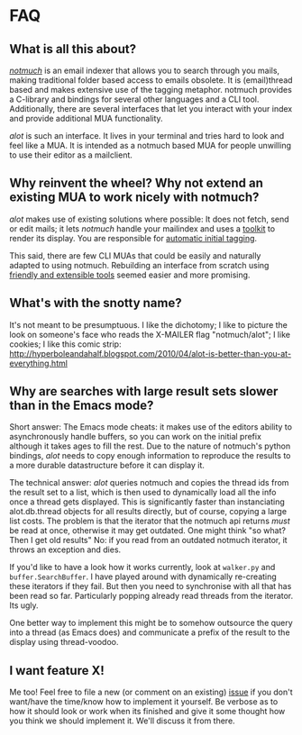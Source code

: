 FAQ
===
What is all this about?
-----------------------
[*notmuch*][notmuch] is an email indexer that allows you to search through you mails,
making traditional folder based access to emails obsolete.
It is (email)thread based and makes extensive use of the tagging metaphor.
notmuch provides a C-library and bindings for several other languages and a CLI tool.
Additionally, there are several interfaces that let you interact with your index
and provide additional MUA functionality.

*alot* is such an interface. It lives in your terminal and tries hard to look
and feel like a MUA. It is intended as a notmuch based MUA for people
unwilling to use their editor as a mailclient.
  
Why reinvent the wheel? Why not extend an existing MUA to work nicely with notmuch?
-----------------------------------------------------------------------------------
*alot* makes use of existing solutions where possible: 
It does not fetch, send or edit mails; it lets *notmuch* handle your mailindex and uses
a [toolkit][toolkit] to render its display. You are responsible for [automatic initial tagging][inittag].

This said, there are few CLI MUAs that could be easily and naturally adapted to using notmuch.
Rebuilding an interface from scratch using [friendly and extensible tools][python] seemed easier
and more promising.

What's with the snotty name?
----------------------------
It's not meant to be presumptuous. I like the dichotomy;
I like to picture the look on someone's face who reads the X-MAILER flag
"notmuch/alot"; I like cookies; I like this comic strip:
http://hyperboleandahalf.blogspot.com/2010/04/alot-is-better-than-you-at-everything.html

Why are searches with large result sets slower than in the Emacs mode?
-----------------------------------------------------
Short answer: The Emacs mode cheats: it makes use of the editors ability to
asynchronously handle buffers, so you can work on the initial prefix although it takes
ages to fill the rest. Due to the nature of notmuch's python bindings,
*alot* needs to copy enough information to reproduce the results to a more durable datastructure
before it can display it.

The technical answer:
*alot* queries notmuch and copies the thread ids from the result set to a list,
which is then used to dynamically load all the info once a thread gets displayed.
This is significantly faster than instanciating alot.db.thread objects for all
results directly, but of course, copying a large list costs.
The problem is that the iterator that the notmuch api returns _must_
be read at once, otherwise it may get outdated.
One might think "so what? Then I get old results" No: if you read from an
outdated notmuch iterator, it throws an exception and dies.

If you'd like to have a look how it works currently, look at `walker.py`
and `buffer.SearchBuffer`.
I have played around with dynamically re-creating these iterators if they fail.
But then you need to synchronise with all that has been read so far. Particularly popping
already read threads from the iterator. Its ugly.

One better way to implement this might be to somehow outsource
the query into a thread (as Emacs does) and communicate a prefix of the result
to the display using thread-voodoo.

I want feature X!
-----------------
Me too! Feel free to file a new (or comment on an existing) [issue][issue] if you don't
want/have the time/know how to implement it yourself. Be verbose as to
how it should look or work when its finished and give it some thought how you
think we should implement it. We'll discuss it from there.


[issue]: https://github.com/pazz/alot/issues
[inittag]: http://notmuchmail.org/initial_tagging/
[notmuch]: http://notmuchmail.org
[toolkit]: http://excess.org/urwid/
[python]: http://www.python.org/
